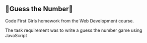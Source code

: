 ## 💭Guess the Number💭

Code First Girls homework from the Web Development course.

The task requirement was to write a guess the number game using JavaScript
